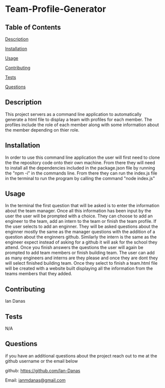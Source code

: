 # Team-Profile-Generator

## Table of Contents
[Description](#Description)

[Installation](#Installation)

[Usage](#Usage)

[Contributing](#Contributing)

[Tests](#Tests)


[Questions](#Questions)


## Description <a id = "Description"></a>
This project servers as a command line application to automatically generate a html file to display a team with profiles for each member. The profiles include the role of each member along with some information about the member depending on thier role. 
## Installation <a id = "Installation"></a>
In order to use this command line application the user will first need to clone the the repository code onto their own machine. From there they will need to install all the dependencies included in the package.json file by running the "npm -i" in the commands line. From there they can run the index.js file in the terminal to run the program by calling the command "node index.js"
## Usage <a id = "Usage"></a>
 In the terminal the first question that will be asked is to enter the information about the team manager. Once all this information has been input by the user the user will be prompted with a choice. They can choose to add an engineer to the team, add an intern to the team or finish the team profile. If the user selects to add an enginner. They will be asked questions about the enginner mostly the same as the manager questions with the addition of a question about the enginners github. Similarly the intern is the same as the engineer expect instead of asking for a github it will ask for the school they attend. Once you finish answers the questions the user will again be prompted to add team members or finish building team. The user can add as many engineers and interns are they please and once they are dont they will select finished building team. Once they select to finish a team.html file will be created with a website built displaying all the information from the teams members that they added.
## Contributing <a id = "Contributing"></a>
Ian Danas
## Tests <a id = "Tests"></a>
N/A

## Questions <a id = "Questions"></a>
if you have an additional questions about the project reach out to me at the github username or the email below

 github: https://github.com/Ian-Danas

 Email: ianmdanas@gmail.com


